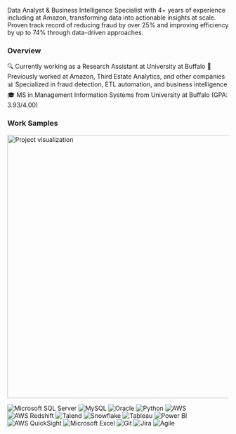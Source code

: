 Data Analyst & Business Intelligence Specialist with 4+ years of experience including at Amazon, transforming data into actionable insights at scale. Proven track record of reducing fraud by over 25% and improving efficiency by up to 74% through data-driven approaches.

### Overview
🔍 Currently working as a Research Assistant at University at Buffalo
🚀 Previously worked at Amazon, Third Estate Analytics, and other companies
📊 Specialized in fraud detection, ETL automation, and business intelligence
🎓 MS in Management Information Systems from University at Buffalo (GPA: 3.93/4.00)

### Work Samples
<img src="https://github.com/lokeshbollini/Gif/blob/main/Gif-proj.gif" width="600" alt="Project visualization"/>

<img src="https://img.shields.io/badge/Microsoft%20SQL%20Server-CC2927?style=for-the-badge&logo=microsoft%20sql%20server&logoColor=white" alt="Microsoft SQL Server"/> <img src="https://img.shields.io/badge/MySQL-005C84?style=for-the-badge&logo=mysql&logoColor=white" alt="MySQL"/> <img src="https://img.shields.io/badge/Oracle-F80000?style=for-the-badge&logo=Oracle&logoColor=white" alt="Oracle"/>  <img src="https://img.shields.io/badge/Python-3776AB?style=for-the-badge&logo=python&logoColor=white" alt="Python"/> <img src="https://img.shields.io/badge/AWS-232F3E?style=for-the-badge&logo=amazon-aws&logoColor=white" alt="AWS"/> <img src="https://img.shields.io/badge/AWS%20Redshift-8C4FFF?style=for-the-badge&logo=amazon-aws&logoColor=white" alt="AWS Redshift"/> <img src="https://img.shields.io/badge/Talend-FF6D70?style=for-the-badge&logo=Talend&logoColor=white" alt="Talend"/>  <img src="https://img.shields.io/badge/Snowflake-29B5E8?style=for-the-badge&logo=snowflake&logoColor=white" alt="Snowflake"/> <img src="https://img.shields.io/badge/Tableau-E97627?style=for-the-badge&logo=Tableau&logoColor=white" alt="Tableau"/> <img src="https://img.shields.io/badge/Power%20BI-F2C811?style=for-the-badge&logo=power-bi&logoColor=black" alt="Power BI"/> <img src="https://img.shields.io/badge/AWS%20QuickSight-FF9900?style=for-the-badge&logo=amazon-aws&logoColor=white" alt="AWS QuickSight"/> <img src="https://img.shields.io/badge/Microsoft_Excel-217346?style=for-the-badge&logo=microsoft-excel&logoColor=white" alt="Microsoft Excel"/>  <img src="https://img.shields.io/badge/Git-F05032?style=for-the-badge&logo=git&logoColor=white" alt="Git"/> <img src="https://img.shields.io/badge/Jira-0052CC?style=for-the-badge&logo=Jira&logoColor=white" alt="Jira"/> <img src="https://img.shields.io/badge/Agile-008080?style=for-the-badge&logo=agile&logoColor=white" alt="Agile"/>
 


 
  


 
 
 
 
 

  
 




 











